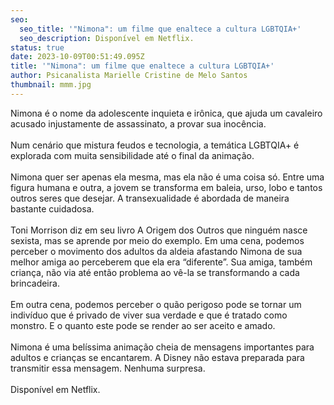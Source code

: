 ```yaml
---
seo:
  seo_title: '"Nimona": um filme que enaltece a cultura LGBTQIA+'
  seo_description: Disponível em Netflix.
status: true
date: 2023-10-09T00:51:49.095Z
title: '"Nimona": um filme que enaltece a cultura LGBTQIA+'
author: Psicanalista Marielle Cristine de Melo Santos
thumbnail: mmm.jpg
---
```

<!--StartFragment-->

Nimona é o nome da adolescente inquieta e irônica, que ajuda um cavaleiro acusado injustamente de assassinato, a provar sua inocência.\
\
Num cenário que mistura feudos e tecnologia, a temática LGBTQIA+ é explorada com muita sensibilidade até o final da animação.\
\
Nimona quer ser apenas ela mesma, mas ela não é uma coisa só. Entre uma figura humana e outra, a jovem se transforma em baleia, urso, lobo e tantos outros seres que desejar. A transexualidade é abordada de maneira bastante cuidadosa.\
\
Toni Morrison diz em seu livro A Origem dos Outros que ninguém nasce sexista, mas se aprende por meio do exemplo. Em uma cena, podemos perceber o movimento dos adultos da aldeia afastando Nimona de sua melhor amiga ao perceberem que ela era “diferente”. Sua amiga, também criança, não via até então problema ao vê-la se transformando a cada brincadeira.\
\
Em outra cena, podemos perceber o quão perigoso pode se tornar um indivíduo que é privado de viver sua verdade e que é tratado como monstro. E o quanto este pode se render ao ser aceito e amado.\
\
Nimona é uma belíssima animação cheia de mensagens importantes para adultos e crianças se encantarem. A Disney não estava preparada para transmitir essa mensagem. Nenhuma surpresa.\
\
Disponível em Netflix.

<!--EndFragment-->
